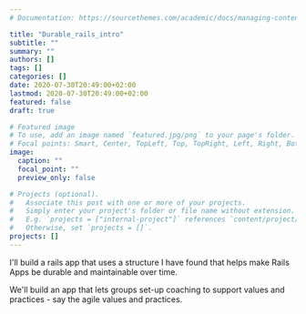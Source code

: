 ```yaml
---
# Documentation: https://sourcethemes.com/academic/docs/managing-content/

title: "Durable_rails_intro"
subtitle: ""
summary: ""
authors: []
tags: []
categories: []
date: 2020-07-30T20:49:00+02:00
lastmod: 2020-07-30T20:49:00+02:00
featured: false
draft: true

# Featured image
# To use, add an image named `featured.jpg/png` to your page's folder.
# Focal points: Smart, Center, TopLeft, Top, TopRight, Left, Right, BottomLeft, Bottom, BottomRight.
image:
  caption: ""
  focal_point: ""
  preview_only: false

# Projects (optional).
#   Associate this post with one or more of your projects.
#   Simply enter your project's folder or file name without extension.
#   E.g. `projects = ["internal-project"]` references `content/project/deep-learning/index.md`.
#   Otherwise, set `projects = []`.
projects: []
---
```

I'll build a rails app that uses a structure I have found that helps make Rails Apps be durable and maintainable over time.

We'll build an app that lets groups set-up coaching to support values and practices - say the agile values and practices.